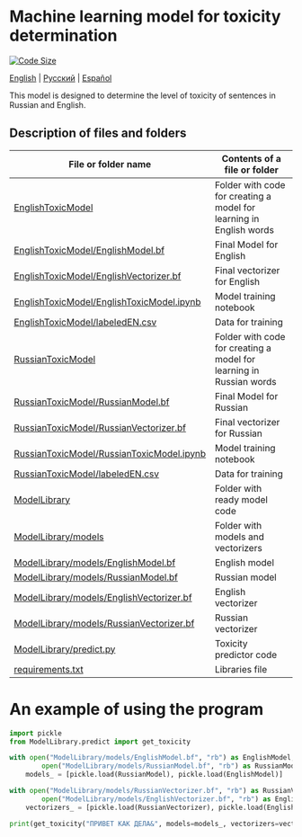 # Machine learning model for toxicity determination
[![Code Size](https://img.shields.io/github/languages/code-size/D1ffic00lt/anonymous-bot-with-ML/tree/model)](https://github.com/D1ffic00lt/anonymous-bot-with-ML/tree/model)

[English](README.md) | [Русский](READMEru.md) | [Español](READMEes.md)

This model is designed to determine the level of toxicity of sentences in Russian and English.
## Description of files and folders
File or folder name  | Contents of a file or folder
----------------|----------------------
[EnglishToxicModel](EnglishToxicModel) | Folder with code for creating a model for learning in English words
[EnglishToxicModel/EnglishModel.bf](EnglishToxicModel/EnglishModel.bf) | Final Model for English
[EnglishToxicModel/EnglishVectorizer.bf](EnglishToxicModel/EnglishVectorizer.bf) | Final vectorizer for English
[EnglishToxicModel/EnglishToxicModel.ipynb](EnglishToxicModel/EnglishToxicModel.ipynb) | Model training notebook
[EnglishToxicModel/labeledEN.csv](EnglishToxicModel/labeledEN.csv) | Data for training
[RussianToxicModel](RussianToxicModel) | Folder with code for creating a model for learning in Russian words
[RussianToxicModel/RussianModel.bf](RussianToxicModel/RussianModel.bf) | Final Model for Russian
[RussianToxicModel/RussianVectorizer.bf](RussianToxicModel/RussianVectorizer.bf) | Final vectorizer for Russian
[RussianToxicModel/RussianToxicModel.ipynb](RussianToxicModel/RussianToxicModel.ipynb) | Model training notebook
[RussianToxicModel/labeledEN.csv](RussianToxicModel/labeledEN.csv) | Data for training
[ModelLibrary](ModelLibrary) | Folder with ready model code
[ModelLibrary/models](ModelLibrary/models) | Folder with models and vectorizers
[ModelLibrary/models/EnglishModel.bf](ModelLibrary/models/EnglishModel.bf) | English model
[ModelLibrary/models/RussianModel.bf](ModelLibrary/models/RussianModel.bf) | Russian model
[ModelLibrary/models/EnglishVectorizer.bf](ModelLibrary/models/EnglishVectorizer.bf) | English vectorizer
[ModelLibrary/models/RussianVectorizer.bf](ModelLibrary/models/RussianVectorizer.bf) | Russian vectorizer
[ModelLibrary/predict.py](ModelLibrary/predict.py) | Toxicity predictor code
[requirements.txt](requirements.txt) | Libraries file 

# An example of using the program
```Python
import pickle
from ModelLibrary.predict import get_toxicity

with open("ModelLibrary/models/EnglishModel.bf", "rb") as EnglishModel,
        open("ModelLibrary/models/RussianModel.bf", "rb") as RussianModel:
    models_ = [pickle.load(RussianModel), pickle.load(EnglishModel)]

with open("ModelLibrary/models/RussianVectorizer.bf", "rb") as RussianVectorizer,
        open("ModelLibrary/models/EnglishVectorizer.bf", "rb") as EnglishVectorizer:
    vectorizers_ = [pickle.load(RussianVectorizer), pickle.load(EnglishVectorizer)]

print(get_toxicity("ПРИВЕТ КАК ДЕЛА&", models=models_, vectorizers=vectorizers_))

```
